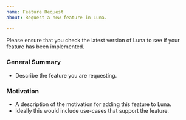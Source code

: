 ```yaml
---
name: Feature Request
about: Request a new feature in Luna.

---
```


Please ensure that you check the latest version of Luna to see if your feature has been implemented.

### General Summary

- Describe the feature you are requesting.

### Motivation

- A description of the motivation for adding this feature to Luna.
- Ideally this would include use-cases that support the feature.
